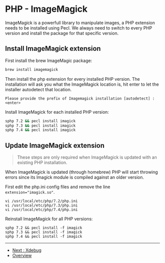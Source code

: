 # PHP - ImageMagick

ImageMagick is a powerfull library to manipulate images, a PHP extension needs
to be installed using Pecl. We always need to switch to every PHP
version and install the package for that specific version.

## Install ImageMagick extension

First install the brew ImageMagic package:

```bash
brew install imagemagick
```

Then install the php extension for every installed PHP version.
The installation will ask you what the ImageMagick location is, hit enter to let
the installer autodetect that location.

```
Please provide the prefix of Imagemagick installation [autodetect] : <enter>
```

Install ImageMagick for each installed PHP version:

```bash
sphp 7.2 && pecl install imagick
sphp 7.3 && pecl install imagick
sphp 7.4 && pecl install imagick
```

## Update ImageMagick extension

> These steps are only required when ImageMagick is updated with an existing PHP
> installation.

When ImageMagick is updated (through homebrew) PHP will start throwing errors
since its Imagick module is compiled against an older version.

First edit the php.ini config files and remove the line
`extension="imagick.so"`.

```
vi /usr/local/etc/php/7.2/php.ini
vi /usr/local/etc/php/7.3/php.ini
vi /usr/local/etc/php/7.4/php.ini
```

Reinstall ImageMagick for all PHP versions:

```
sphp 7.2 && pecl install -f imagick
sphp 7.3 && pecl install -f imagick
sphp 7.4 && pecl install -f imagick
```

---

* [Next : Xdebug](PHP-Xdebug.md)
* [Overview](../README.md)

